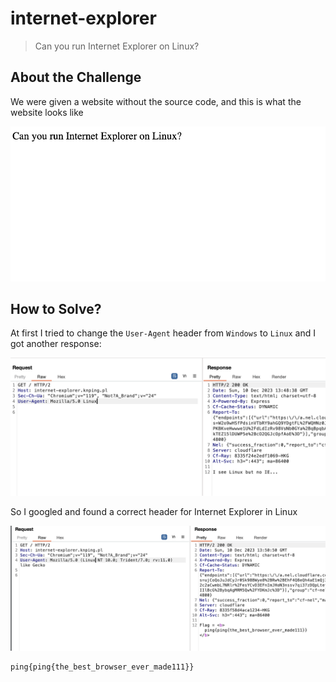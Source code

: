 # internet-explorer
> Can you run Internet Explorer on Linux?

## About the Challenge
We were given a website without the source code, and this is what the website looks like

![preview](images/preview.png)

## How to Solve?
At first I tried to change the `User-Agent` header from `Windows` to `Linux` and I got another response:

![linux](images/linux.png)

So I googled and found a correct header for Internet Explorer in Linux

![flag](images/flag.png)

```
ping{ping{the_best_browser_ever_made111}}
```